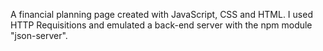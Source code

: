 A financial planning page created with JavaScript, CSS and HTML. I used HTTP Requisitions and emulated a back-end server with the npm module "json-server".
